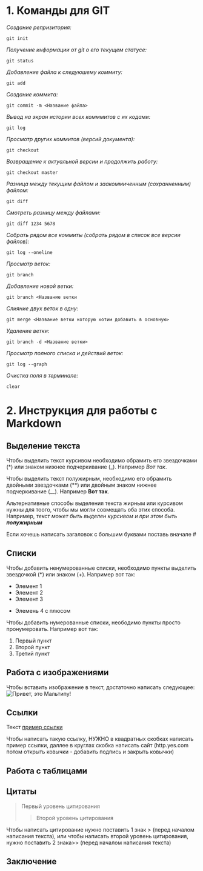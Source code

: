 # 1. Команды для GIT
*Создание репризитория:*
```
git init
```
*Получение информации от git о его текущем статусе:*
```
git status
```
*Добавление файла к следуюшему коммиту:* 
```
git add
```
*Создание коммита:*
```
git commit -m <Название файла>
```
*Вывод на экран истории всех комммитов с их кодами:*
```
git log
```
*Просмотр других коммитов (версий документа):*
```
git checkout
```
*Возвращение к актуальной версии и продолжить работу:*
```
git checkout master
```
*Разница между текущим файлом и заакоммиченным (сохранненным) файлом:*
``` 
git diff
```
*Смотреть разницу между файлами:*
```
git diff 1234 5678
```
*Собрать рядом все коммиты (собрать рядом в список все версии файлов):*
```
git log --oneline
```
*Просмотр веток:*
```
git branch
```
*Добавление новой ветки:*
```
git branch <Название ветки
```
*Слияние двух веток в одну:*
```
git merge <Название ветки которую хотим добавить в основную>
```
*Удаление ветки:*
```
git branch -d <Название ветки>
```
*Просмотр полного списка и действий веток:*
```
git log --graph
```
*Очистка поля в терминале:*
```
clear
```
# 2. Инструкция для работы с Markdown

## Выделение текста

Чтобы выделить текст курсивом необходимо обрамить его звездочками (*) или знаком нижнее подчеркивание (_). Например *Вот так*.

Чтобы выделить текст полужирным, необходимо его обрамить двойными звездочками (**) или двойным знаком нижнее подчеркивание (__). Например **Вот так**.

Альтернативные способы выделения текста жирным или курсивом нужны для тоого, чтобы мы могли совмещать оба этих способа. Например, _текст может быть выделен курсивом и при этом быть **полужирным**_

Если хочешь написать загаловок с большим буквами поставь вначале #

## Списки
Чтобы добавить ненумерованные списки, необходимо пункты выделить звездочкой (*) или знаком (+). Например вот так:
* Элемент 1
* Элемент 2
* Элемент 3 
+ Элемень 4 с плюсом


Чтобы добавить нумерованные списки, неободимо пункты просто пронумеровать. Например вот так:
1. Первый пункт
2. Второй пункт 
3. Третий пункт

## Работа с изображениями 

Чтобы вставить изображение в текст, достаточно написать следующее:
![Привет, это Мальтипу!](Мальтипу.jpg)

## Ссылки
Текст [пример ссылки](http.example.com "ССылка подсказка")

Чтобы написать такую ссылку, НУЖНО в квадратных скобках написать пример ссылки, даллее в круглах скобка написать сайт (http.yes.com потом открыть ковычки - добавить подпись и закрыть ковычки)

## Работа с таблицами

## Цитаты 
>Первый уровень цитирования
>>Второй уровень цитирования 

Чтобы написать цитирование нужно поставить 1 знак > (перед началом написания текста), или чтобы написать второй уровень цитирования, нужно поставить 2 знака>> (перед началом написания текста)
## Заключение